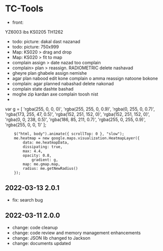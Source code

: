 # TC-Tools #

* front: 


YZ6003 ibs
KS0205
TH1262

* todo: picture: dakal dast nazanad 
* todo: picture: 750x999
* Map: KS020 > drag and drop 
* Map: KS020 > fit to map 
* complain assign > date nazad too complain
* complain> plan > reassign. RADIOMETRIC delete nashavad
* gheyre plan ghabele assign nemishe
* agar plan nabood edit kone complain o amma reassign natoone bokone
* complain: agar planned nabashad delete nakonad
* complain state dashte bashad
* moghe zip kardan axe complain toosh nist
* 
var g = [
        'rgba(255, 0, 0, 0)',
        'rgba(255, 255, 0, 0.9)',
        'rgba(0, 255, 0, 0.7)',
        'rgba(173, 255, 47, 0.5)',
        'rgba(152, 251, 152, 0)',
        'rgba(152, 251, 152, 0)',
        'rgba(0, 0, 238, 0.5)',
        'rgba(186, 85, 211, 0.7)',
        'rgba(255, 0, 255, 0.9)',
        'rgba(255, 0, 0, 1)'
        ];

        $("html, body").animate({ scrollTop: 0 }, "slow");
        me.heatmap = new google.maps.visualization.HeatmapLayer({
            data: me.heatmapData,
            dissipating: true,
            max: 4.4,
            opacity: 0.8,
                gradient: g,
            map: me.gmap.map,
            radius: me.getNewRadius()
        });


 

## 2022-03-13 2.0.1 ##
* fix: search bug


## 2022-03-11 2.0.0 ##
* change: code cleanup
* change: code review and memory management enhancements
* change: JSON lib changed to Jackson
* change: documents updated

